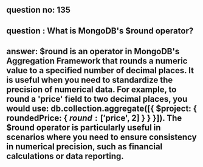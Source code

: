 
      
## question no: 135

## question : What is MongoDB's $round operator?

## answer: $round is an operator in MongoDB's Aggregation Framework that rounds a numeric value to a specified number of decimal places. It is useful when you need to standardize the precision of numerical data. For example, to round a 'price' field to two decimal places, you would use: db.collection.aggregate([{ $project: { roundedPrice: { $round: ['$price', 2] } } }]). The $round operator is particularly useful in scenarios where you need to ensure consistency in numerical precision, such as financial calculations or data reporting.
      